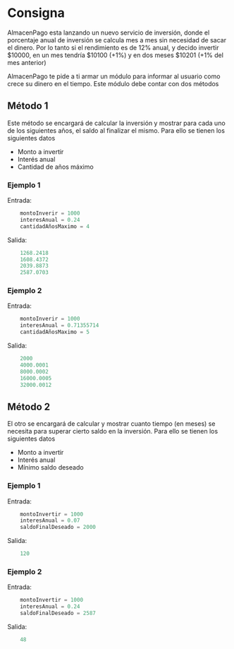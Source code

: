 # Consigna

AlmacenPago esta lanzando un nuevo servicio de inversión, donde el porcentaje anual de inversión se calcula mes a mes sin necesidad de sacar el dinero. Por lo tanto si el rendimiento es de 12% anual, y decido invertir $10000, en un mes tendría $10100 (+1%) y en dos meses $10201 (+1% del mes anterior)

AlmacenPago te pide a ti armar un módulo para informar al usuario como crece su dinero en el tiempo. Este módulo debe contar con dos métodos


## Método 1
Este método se encargará de calcular la inversión y mostrar para cada uno de los siguientes años, el saldo al finalizar el mismo. Para ello se tienen los siguientes datos

* Monto a invertir
* Interés anual
* Cantidad de años máximo

### Ejemplo 1
Entrada:
```java
    montoInverir = 1000
    interesAnual = 0.24
    cantidadAñosMaximo = 4
```

Salida:

```java
    1268.2418
    1608.4372
    2039.8873
    2587.0703
```

### Ejemplo 2
Entrada:

```java
    montoInverir = 1000
    interesAnual = 0.71355714
    cantidadAñosMaximo = 5
```

Salida:
```java
    2000
    4000.0001
    8000.0002
    16000.0005
    32000.0012
```
## Método 2
El otro se encargará de calcular y mostrar cuanto tiempo (en meses) se necesita para superar cierto saldo en la inversión. Para ello se tienen los siguientes datos

* Monto a invertir
* Interés anual
* Mínimo saldo deseado

### Ejemplo 1
Entrada:
```java
    montoInvertir = 1000
    interesAnual = 0.07
    saldoFinalDeseado = 2000
```
Salida:
``` java
    120
```

### Ejemplo 2
Entrada:

```java
    montoInvertir = 1000
    interesAnual = 0.24
    saldoFinalDeseado = 2587
```

Salida:

```java
    48
```